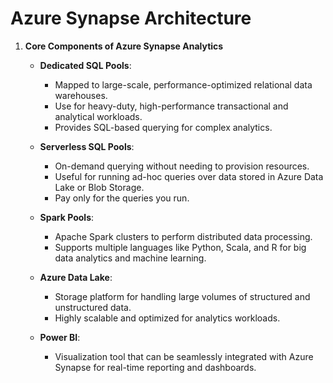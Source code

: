 # Azure Synapse Architecture

1. **Core Components of Azure Synapse Analytics**
   - **Dedicated SQL Pools**:  
     - Mapped to large-scale, performance-optimized relational data warehouses.
     - Use for heavy-duty, high-performance transactional and analytical workloads.
     - Provides SQL-based querying for complex analytics.
   
   - **Serverless SQL Pools**:  
     - On-demand querying without needing to provision resources.
     - Useful for running ad-hoc queries over data stored in Azure Data Lake or Blob Storage.
     - Pay only for the queries you run.
   
   - **Spark Pools**:  
     - Apache Spark clusters to perform distributed data processing.
     - Supports multiple languages like Python, Scala, and R for big data analytics and machine learning.
   
   - **Azure Data Lake**:  
     - Storage platform for handling large volumes of structured and unstructured data.
     - Highly scalable and optimized for analytics workloads.
   
   - **Power BI**:  
     - Visualization tool that can be seamlessly integrated with Azure Synapse for real-time reporting and dashboards.
